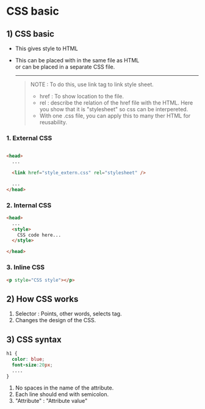 # CSS basic

## 1) CSS basic

- This gives style to HTML
- This can be placed with in the same file as HTML  
  or can be placed in a separate CSS file.

  ***

  > NOTE : To do this, use link tag to link style sheet.
  >
  > - href : To show location to the file.
  > - rel : describe the relation of the href file with the HTML.
  >   Here you show that it is "stylesheet" so css can be interpereted.
  > - With one .css file, you can apply this to many ther HTML for reusability.

### 1. External CSS

```HTML

<head>
  ...

  <link href="style_extern.css" rel="stylesheet" />

  ...
</head>

```

### 2. Internal CSS

```HTML
<head>
  ...
  <style>
    CSS code here...
  </style>

</head>

```

### 3. Inline CSS

```HTML
<p style="CSS style"></p>

```

## 2) How CSS works

1. Selector : Points, other words, selects tag.
2. Changes the design of the CSS.

## 3) CSS syntax

```CSS
h1 {
  color: blue;
  font-size:20px;
  ....
}

```

1. No spaces in the name of the attribute.
2. Each line should end with semicolon.
3. "Attribute" : "Attribute value"

